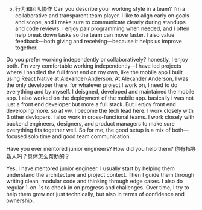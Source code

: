 5. 行为和团队协作
Can you describe your working style in a team?
I’m a collaborative and transparent team player. I like to align early on goals and scope, and I make sure to communicate clearly during standups and code reviews. I enjoy pair programming when needed, and I often help break down tasks so the team can move faster. I also value feedback—both giving and receiving—because it helps us improve together.


Do you prefer working independently or collaboratively?
honestly, I enjoy both. I’m very comfortable working independently—I have led projects where I handled the full front end on my own, like the mobile app I built using React Native at Alexander-Anderson. At Alexander Anderson, I was the only developer there. for whatever project I work on, I need to do everything and by myself. I deisgned, developed and maintained the mobile app. I also worked on the deployment of the mobile app. basically i was not just a front end developer but more a full stack. But i enjoy front end developing more. so at vw, I become the tech lead here. I work closely with 3 other devlopers. I also work in cross-functional teams. I work closely with backend engineers, designers, and product managers to make sure everything fits together well. So for me, the good setup is a mix of both—focused solo time and good team communication.

Have you ever mentored junior engineers? How did you help them?
你有指导新人吗？具体怎么帮助的？

Yes, I have mentored junior engineer. I usually start by helping them understand the architecture and project context. Then I guide them through writing clean, modular code and thinking through edge cases. I also do regular 1-on-1s to check in on progress and challenges. Over time, I try to help them grow not just technically, but also in terms of confidence and ownership.